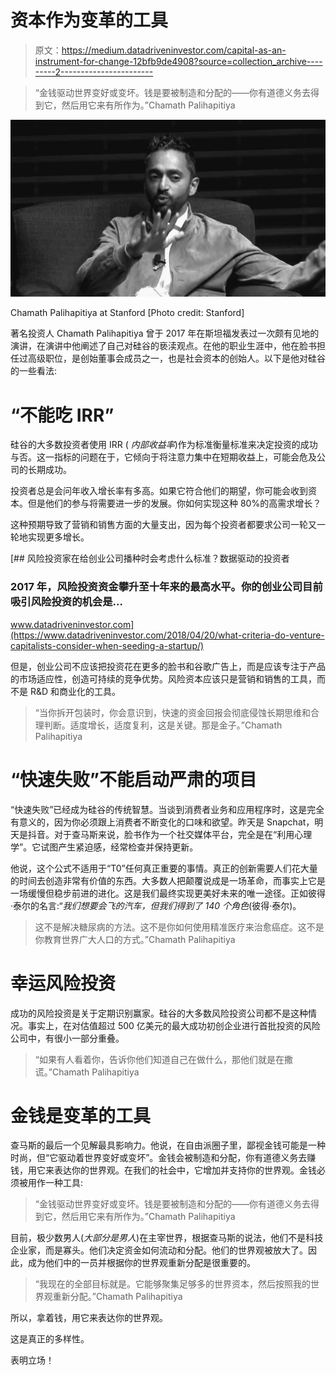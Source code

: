 # 资本作为变革的工具

> 原文：<https://medium.datadriveninvestor.com/capital-as-an-instrument-for-change-12bfb9de4908?source=collection_archive---------2----------------------->

> “金钱驱动世界变好或变坏。钱是要被制造和分配的——你有道德义务去得到它，然后用它来有所作为。”Chamath Palihapitiya

![](img/6869429bfb37ff096044539cf6e5b269.png)

Chamath Palihapitiya at Stanford [Photo credit: Stanford]

著名投资人 Chamath Palihapitiya 曾于 2017 年在斯坦福发表过一次颇有见地的演讲，在演讲中他阐述了自己对硅谷的亵渎观点。在他的职业生涯中，他在脸书担任过高级职位，是创始董事会成员之一，也是社会资本的创始人。以下是他对硅谷的一些看法:

# “不能吃 IRR”

硅谷的大多数投资者使用 IRR ( *内部收益率*)作为标准衡量标准来决定投资的成功与否。这一指标的问题在于，它倾向于将注意力集中在短期收益上，可能会危及公司的长期成功。

投资者总是会问年收入增长率有多高。如果它符合他们的期望，你可能会收到资本。但是他们的参与将需要进一步的发展。你如何实现这种 80%的高需求增长？

这种预期导致了营销和销售方面的大量支出，因为每个投资者都要求公司一轮又一轮地实现更多增长。

[](https://www.datadriveninvestor.com/2018/04/20/what-criteria-do-venture-capitalists-consider-when-seeding-a-startup/) [## 风险投资家在给创业公司播种时会考虑什么标准？数据驱动的投资者

### 2017 年，风险投资资金攀升至十年来的最高水平。你的创业公司目前吸引风险投资的机会是…

www.datadriveninvestor.com](https://www.datadriveninvestor.com/2018/04/20/what-criteria-do-venture-capitalists-consider-when-seeding-a-startup/) 

但是，创业公司不应该把投资花在更多的脸书和谷歌广告上，而是应该专注于产品的市场适应性，创造可持续的竞争优势。风险资本应该只是营销和销售的工具，而不是 R&D 和商业化的工具。

> “当你拆开包装时，你会意识到，快速的资金回报会彻底侵蚀长期思维和合理判断。适度增长，适度复利，这是关键。那是金子。”Chamath Palihapitiya

# “快速失败”不能启动严肃的项目

“快速失败”已经成为硅谷的传统智慧。当谈到消费者业务和应用程序时，这是完全有意义的，因为你必须跟上消费者不断变化的口味和欲望。昨天是 Snapchat，明天是抖音。对于查马斯来说，脸书作为一个社交媒体平台，完全是在“利用心理学”。它试图产生紧迫感，经常检查并保持更新。

他说，这个公式不适用于“T0”任何真正重要的事情。真正的创新需要人们花大量的时间去创造非常有价值的东西。大多数人把颠覆说成是一场革命，而事实上它是一场缓慢但稳步前进的进化。这是我们最终实现更美好未来的唯一途径。正如彼得·泰尔的名言:“*我们想要会飞的汽车，但我们得到了 140 个角色*(彼得·泰尔)。

> 这不是解决糖尿病的方法。这不是你如何使用精准医疗来治愈癌症。这不是你教育世界广大人口的方式。”Chamath Palihapitiya

# 幸运风险投资

成功的风险投资是关于定期识别赢家。硅谷的大多数风险投资公司都不是这种情况。事实上，在对估值超过 500 亿美元的最大成功初创企业进行首批投资的风险公司中，有很小一部分重叠。

> “如果有人看着你，告诉你他们知道自己在做什么，那他们就是在撒谎。”Chamath Palihapitiya

# 金钱是变革的工具

查马斯的最后一个见解最具影响力。他说，在自由派圈子里，鄙视金钱可能是一种时尚，但“它驱动着世界变好或变坏”。金钱会被制造和分配，你有道德义务去赚钱，用它来表达你的世界观。在我们的社会中，它增加并支持你的世界观。金钱必须被用作一种工具:

> “金钱驱动世界变好或变坏。钱是要被制造和分配的——你有道德义务去得到它，然后用它来有所作为。”Chamath Palihapitiya

目前，极少数男人(*大部分是男人*)在主宰世界，根据查马斯的说法，他们不是科技企业家，而是寡头。他们决定资金如何流动和分配。他们的世界观被放大了。因此，成为他们中的一员并根据你的世界观重新分配是很重要的。

> “我现在的全部目标就是。它能够聚集足够多的世界资本，然后按照我的世界观重新分配。”Chamath Palihapitiya

所以，拿着钱，用它来表达你的世界观。

这是真正的多样性。

表明立场！